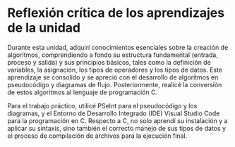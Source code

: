# Reflexión crítica de los aprendizajes de la unidad
Durante esta unidad, adquirí conocimientos esenciales sobre la creación de algoritmos, comprendiendo 
a fondo su estructura fundamental (entrada, proceso y salida) y sus principios básicos, tales como la definición 
de variables, la asignación, los tipos de operadores y los tipos de datos.
Este aprendizaje se consolido y se apreció con el desarrollo de algoritmos en pseudocódigo y diagramas de flujo. 
Posteriormente, realicé la conversión de estos algoritmos al lenguaje de programación C.

Para el trabajo práctico, utilicé PSeInt para el pseudocódigo y los diagramas, y el Entorno de Desarrollo Integrado 
(IDE) Visual Studio Code para la programación en C. Respecto a C, no solo aprendí su instalación y a aplicar su sintaxis, 
sino también el correcto manejo de sus tipos de datos y el proceso de compilación de archivos para la ejecución final.
